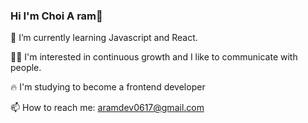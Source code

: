 ### Hi I'm Choi A ram👋

<!--
**rami0617/rami0617** is a ✨ _special_ ✨ repository because its `README.md` (this file) appears on your GitHub profile.

Here are some ideas to get you started:

- 🔭 I’m currently working on ...
- 🌱 I’m currently learning ...
- 👯 I’m looking to collaborate on ...
- 🤔 I’m looking for help with ...
- 💬 Ask me about ...
- 📫 How to reach me: ...
- 😄 Pronouns: ...
- ⚡ Fun fact: ...
-->

🌱 I’m currently learning Javascript and React.

🏃‍♀️ I'm interested in continuous growth and I like to communicate with people.

🔥 I'm studying to become a frontend developer

📫 How to reach me: aramdev0617@gmail.com
